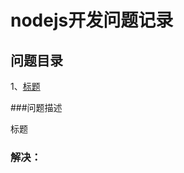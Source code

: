 <h1>nodejs开发问题记录</h1>

## 问题目录
<p>
  1、<a href="#t_1">标题</a>
</p>





###问题描述
<p> 
  <a name="t_1">
    标题
  </a>
</p>

### 解决：
```javascript

```
